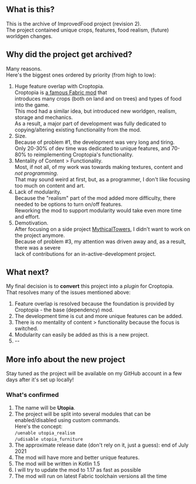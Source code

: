 ## What is this?

This is the archive of ImprovedFood project (revision 2).  
The project contained unique crops, features, food realism, (future) worldgen changes.

## Why did the project get archived?

Many reasons.  
Here's the biggest ones ordered by priority (from high to low):

1. Huge feature overlap with Croptopia.  
   Croptopia is [a famous Fabric mod](https://github.com/ExcessiveAmountsOfZombies/Croptopia) that  
   introduces many crops (both on land and on trees) and types of food into the game.  
   This mod had a similar idea, but introduced new worldgen, realism, storage and mechanics.  
   As a result, a major part of development was fully dedicated to copying/altering existing functionality from the mod.
2. Size.  
   Because of problem #1, the development was very long and tiring.  
   Only 20-30% of dev time was dedicated to unique features, and 70-80% to reimplementing Croptopia's functionality.
3. Mentality of Content > Functionality.  
   Most, if not all, of my work was towards making textures, content and _not programming_.  
   That may sound weird at first, but, as a programmer, I don't like focusing too much on content and art.
4. Lack of modularity.  
   Because the "realism" part of the mod added more difficulty, there needed to be options to turn on/off features.  
   Reworking the mod to support modularity would take even more time and effort.
5. Demotivation.  
   After focusing on a side project [MythicalTowers](https://github.com/RedGrapefruit09/MythicalTowers), I didn't want to work on the project anymore.  
   Because of problem #3, my attention was driven away and, as a result, there was a severe  
   lack of contributions for an in-active-development project.

## What next?

My final decision is to **convert** this project into a _plugin_ for Croptopia.  
That resolves many of the issues mentioned above:

1. Feature overlap is resolved because the foundation is provided by Croptopia - the base (dependency) mod.
2. The development time is cut and more unique features can be added.
3. There is no mentality of content > functionality because the focus is switched.
4. Modularity can easily be added as this is a new project.
5. -- 

## More info about the new project

Stay tuned as the project will be available on my GitHub account in a few days after it's set up locally!  

### What's confirmed

1. The name will be **Utopia**.  
2. The project will be split into several modules that can be enabled/disabled using custom commands.  
Here's the concept:  
```/uenable utopia_realism```  
```/udisable utopia_furniture```
3. The approximate release date (don't rely on it, just a guess): end of July 2021
4. The mod will have more and better unique features.
5. The mod will be written in Kotlin 1.5
6. I will try to update the mod to 1.17 as fast as possible
7. The mod will run on latest Fabric toolchain versions all the time
